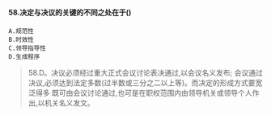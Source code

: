 #### 58.决定与决议的关键的不同之处在于()
    A.规范性
    B.时效性
    C.领导指导性
    D.生成程序
>   58.D。决议必须经过重大正式会议讨论表决通过,以会议名义发布;
    会议通过决议,必须达到法定多数(过半数或三分之二以上等)。而决定的形成方式要宽泛得多
    既可由会议讨论通过,也可是在职权范围内由领导机关或领导个人作出,以机关名义发文。













    
